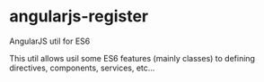 # angularjs-register
AngularJS util for ES6

This util allows usil some ES6 features (mainly classes) to defining directives, components, services, etc...
